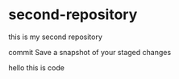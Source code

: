 # second-repository
this is my second repository
<br>
<p> commit Save a snapshot of your staged changes </p>
hello this is code
